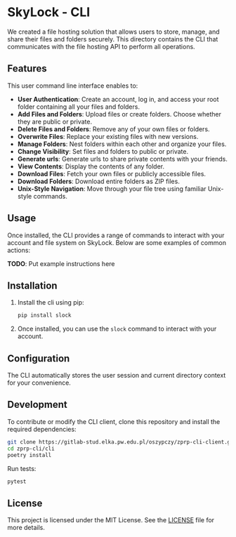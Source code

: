 # SkyLock - CLI

We created a file hosting solution that allows users to store, manage, and share their files and folders securely. This directory contains the CLI that communicates with the file hosting API to perform all operations.

## Features

This user command line interface enables to:

- **User Authentication**: Create an account, log in, and access your root folder containing all your files and folders.
- **Add Files and Folders**: Upload files or create folders. Choose whether they are public or private.
- **Delete Files and Folders**: Remove any of your own files or folders.
- **Overwrite Files**: Replace your existing files with new versions.
- **Manage Folders**: Nest folders within each other and organize your files.
- **Change Visibility**: Set files and folders to public or private.
- **Generate urls**: Generate urls to share private contents with your friends.
- **View Contents**: Display the contents of any folder.
- **Download Files**: Fetch your own files or publicly accessible files.
- **Download Folders**: Download entire folders as ZIP files.
- **Unix-Style Navigation**: Move through your file tree using familiar Unix-style commands.

## Usage

Once installed, the CLI provides a range of commands to interact with your account and file system on SkyLock. Below are some examples of common actions:

**TODO**: Put example instructions here

## Installation

1. Install the cli using pip:
   ```bash
   pip install slock
   ```

2. Once installed, you can use the `slock` command to interact with your account.

## Configuration

The CLI automatically stores the user session and current directory context for your convenience.

## Development

To contribute or modify the CLI client, clone this repository and install the required dependencies:

```bash
git clone https://gitlab-stud.elka.pw.edu.pl/oszypczy/zprp-cli-client.git
cd zprp-cli/cli
poetry install
```

Run tests:

```bash
pytest
```

## License

This project is licensed under the MIT License. See the [LICENSE](../LICENSE) file for more details.
